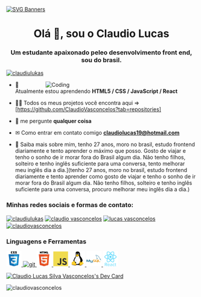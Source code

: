 [![SVG Banners](https://svg-banners.vercel.app/api?type=typeWriter&text1=Bem%20%vindos(a)%20ao%20meu%20%pequeno%20espaço%20☕👨‍💻&width=1000&height=200)](https://github.com/Akshay090/svg-banners)

<h1 align="center">Olá 👋, sou o Claudio Lucas</h1>


<h3 align="center">Um estudante apaixonado peleo desenvolvimento front end, sou do brasil. </h3>




<p align="left"> <a href="https://twitter.com/claudiulukas" target="blank"><img src="https://img.shields.io/twitter/follow/claudiulukas?logo=twitter&style=for-the-badge" alt="claudiulukas" /></a> </p>

<img align="right" alt="Coding" width="400" src="https://media1.giphy.com/media/kbRb4eyCNC0aMz5x68/giphy.gif?cid=ecf05e479e6njs68zza85uxshd4ujnzvd96lmukkjav372wt&rid=giphy.gif&ct=g">



- 🌱 Atualmente estou aprendendo **HTML5 / CSS / JavaScript / React**

- 👨‍💻  Todos os meus projetos você encontra aqui => [https://github.com/ClaudioVasconcelos?tab=repositories]

- 💬 me pergunte **qualquer coisa**


- ✉ Como entrar em contato comigo **claudiolucas19@hotmail.com**
    
- 📄 Saiba mais sobre mim, tenho 27 anos, moro no brasil, estudo frontend diariamente e tento aprender o máximo que posso. Gosto de viajar e tenho o sonho de ir morar fora do Brasil algum dia. Não tenho filhos, solteiro e tenho inglês suficiente para uma conversa, tento melhorar meu inglês dia a dia.](tenho 27 anos, moro no brasil, estudo frontend diariamente e tento aprender como gosto de viajar e tenho o sonho de ir morar fora do Brasil algum dia. Não tenho filhos, solteiro e tenho inglês suficiente para uma conversa, procuro melhorar meu inglês dia a dia.)


<h3 align="left">Minhas redes sociais e formas de contato:</h3> 
<p align="left">
    
<a href="https://twitter.com/claudiulukas" target="blank"><img align="center" src="https://raw.githubusercontent.com/rahuldkjain/github-profile-readme-generator/master/src/images/icons/Social/twitter.svg" alt="claudiulukas" height="30" width="40" /></a>
<a href="https://linkedin.com/in/claudio vasconcelos" target="blank"><img align="center" src="https://raw.githubusercontent.com/rahuldkjain/github-profile-readme-generator/master/src/images/icons/Social/linked-in-alt.svg" alt="claudio vasconcelos" height="30" width="40" /></a>
<a href="https://fb.com/lucas vasconcelos" target="blank"><img align="center" src="https://raw.githubusercontent.com/rahuldkjain/github-profile-readme-generator/master/src/images/icons/Social/facebook.svg" alt="lucas vasconcelos" height="30" width="40" /></a>
<a href="https://instagram.com/claudiovasconcelos" target="blank"><img align="center" src="https://raw.githubusercontent.com/rahuldkjain/github-profile-readme-generator/master/src/images/icons/Social/instagram.svg" alt="claudiovasconcelos" height="30" width="40" /></a>
</p>

<h3 align="left">Linguagens e Ferramentas</h3>
<p align="left"> <a href="https://www.w3schools.com/css/" target="_blank" rel="noreferrer"> <img src="https://raw.githubusercontent.com/devicons/devicon/master/icons/css3/css3-original-wordmark.svg" alt="css3" width="40" height="40"/> </a> <a href="https://git-scm.com/" target="_blank" rel="noreferrer"> <img src="https://www.vectorlogo.zone/logos/git-scm/git-scm-icon.svg" alt="git" width="40" height="40"/> </a> <a href="https://www.w3.org/html/" target="_blank" rel="noreferrer"> <img src="https://raw.githubusercontent.com/devicons/devicon/master/icons/html5/html5-original-wordmark.svg" alt="html5" width="40" height="40"/> </a> <a href="https://developer.mozilla.org/en-US/docs/Web/JavaScript" target="_blank" rel="noreferrer"> <img src="https://raw.githubusercontent.com/devicons/devicon/master/icons/javascript/javascript-original.svg" alt="javascript" width="40" height="40"/> </a> <a href="https://www.linux.org/" target="_blank" rel="noreferrer"> <img src="https://raw.githubusercontent.com/devicons/devicon/master/icons/linux/linux-original.svg" alt="linux" width="40" height="40"/> </a> <a href="https://www.mysql.com/" target="_blank" rel="noreferrer"> <img src="https://raw.githubusercontent.com/devicons/devicon/master/icons/mysql/mysql-original-wordmark.svg" alt="mysql" width="40" height="40"/> </a> <a href="https://reactjs.org/" target="_blank" rel="noreferrer"> <img src="https://raw.githubusercontent.com/devicons/devicon/master/icons/react/react-original-wordmark.svg" alt="react" width="40" height="40"/> </a> </p>
<p align="left">
  <a align="left" href="https://app.daily.dev/claudio19"><img src="https://api.daily.dev/devcards/9c486c3858a54c2a827b22f2df2a55c1.png?r=xev" width="400" alt="Claudio  Lucas Silva Vasconcelos's Dev Card"/></a>
</p>

<p><img align="left" src="https://github-readme-stats.vercel.app/api/top-langs?username=claudiovasconcelos&show_icons=true&locale=en&layout=compact" alt="claudiovasconcelos" /></p>





